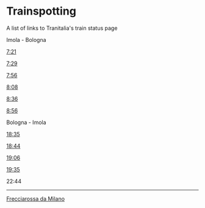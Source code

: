 # Trainspotting

A list of links to Tranitalia's train status page

Imola - Bologna

[7:21](http://www.viaggiatreno.it/viaggiatrenomobile/pages/cercaTreno/cercaTreno.jsp?treno=2276&origine=S05071)

[7:29](http://www.viaggiatreno.it/viaggiatrenomobile/pages/cercaTreno/cercaTreno.jsp?treno=11522&origine=S05071)

[7:56](http://www.viaggiatreno.it/viaggiatrenomobile/pages/cercaTreno/cercaTreno.jsp?treno=11526&origine=S07113)

[8:08](http://www.viaggiatreno.it/viaggiatrenomobile/pages/cercaTreno/cercaTreno.jsp?treno=11524&origine=S05071 )

[8:36](http://www.viaggiatreno.it/viaggiatrenomobile/pages/cercaTreno/cercaTreno.jsp?treno=6462&origine=S05071)

[8:56](http://www.viaggiatreno.it/viaggiatrenomobile/pages/cercaTreno/cercaTreno.jsp?treno=2126&origine=S07113)

Bologna - Imola

[18:35](http://www.viaggiatreno.it/viaggiatrenomobile/pages/cercaTreno/cercaTreno.jsp?treno=2133&origine=S05000 )

[18:44](http://www.viaggiatreno.it/viaggiatrenomobile/pages/cercaTreno/cercaTreno.jsp?treno=11597&origine=S05043 )

[19:06](http://www.viaggiatreno.it/viaggiatrenomobile/pages/cercaTreno/cercaTreno.jsp?treno=11597&origine=S03015 )

[19:35](http://www.viaggiatreno.it/viaggiatrenomobile/pages/cercaTreno/cercaTreno.jsp?treno=11547&origine=S05000 )

22:44

---

[Frecciarossa da Milano](http://www.viaggiatreno.it/viaggiatrenomobile/pages/cercaTreno/cercaTreno.jsp?treno=9513&origine=S00219)
